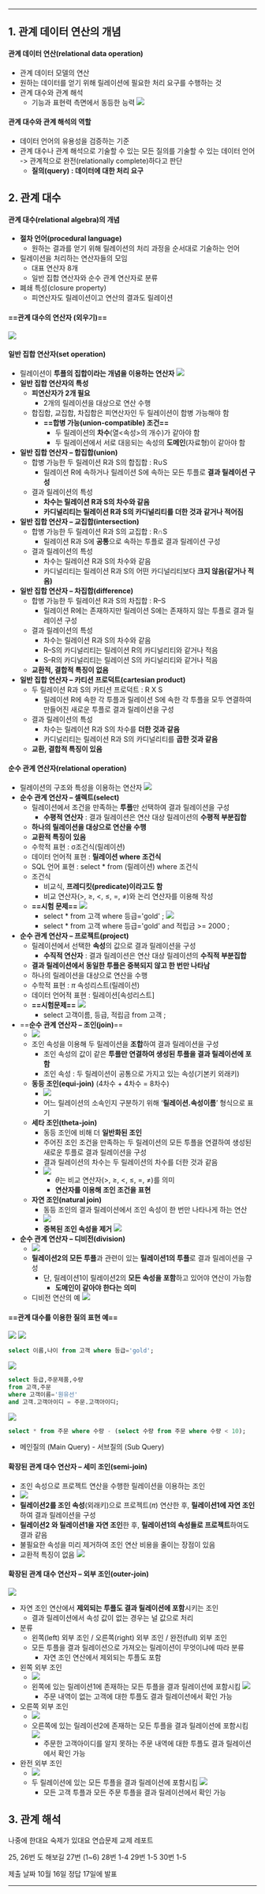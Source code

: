 
---
## 1. 관계 데이터 연산의 개념
#### 관계 데이터 연산(relational data operation)
- 관계 데이터 모델의 연산 
- 원하는 데이터를 얻기 위해 릴레이션에 필요한 처리 요구를 수행하는 것 
- 관계 대수와 관계 해석
	- 기능과 표현력 측면에서 동등한 능력
		![](../../../../image/Pasted%20image%2020240930163442.png)
#### 관계 대수와 관계 해석의 역할
- 데이터 언어의 유용성을 검증하는 기준 
- 관계 대수나 관계 해석으로 기술할 수 있는 모든 질의를 기술할 수 있는 데이터 언어 -> 관계적으로 완전(relationally complete)하다고 판단 
	- **질의(query) : 데이터에 대한 처리 요구**
## 2. 관계 대수
#### 관계 대수(relational algebra)의 개념
- **절차 언어(procedural language)**
	- 원하는 결과를 얻기 위해 릴레이션의 처리 과정을 순서대로 기술하는 언어 
- 릴레이션을 처리하는 연산자들의 모임 
	- 대표 연산자 8개 
	- 일반 집합 연산자와 순수 관계 연산자로 분류 
- 폐쇄 특성(closure property) 
	- 피연산자도 릴레이션이고 연산의 결과도 릴레이션

#### ==관계 대수의 연산자 (외우기)==

![](../../../../image/Pasted%20image%2020240930163924.png)
#### 일반 집합 연산자(set operation)
- 릴레이션이 **투플의 집합이라는 개념을 이용하는 연산자**
	 ![](../../../../image/Pasted%20image%2020240930164135.png)
- **일반 집합 연산자의 특성** 
	- **피연산자가 2개 필요** 
		- 2개의 릴레이션을 대상으로 연산 수행 
	- 합집합, 교집합, 차집합은 피연산자인 두 릴레이션이 합병 가능해야 함 
		- **==합병 가능(union-compatible) 조건==** 
			- 두 릴레이션의 **차수**(열<속성>의 개수)가 같아야 함
			- 두 릴레이션에서 서로 대응되는 속성의 **도메인**(자료형)이 같아야 함
- **일반 집합 연산자 – 합집합(union)**
	- 합병 가능한 두 릴레이션 R과 S의 합집합 : R∪S
		- 릴레이션 R에 속하거나 릴레이션 S에 속하는 모든 투플로 **결과 릴레이션 구성**
	- 결과 릴레이션의 특성
		- **차수는 릴레이션 R과 S의 차수와 같음** 
		- **카디널리티는 릴레이션 R과 S의 카디널리티를 더한 것과 같거나 적어짐**
- **일반 집합 연산자 – 교집합(intersection)**
	- 합병 가능한 두 릴레이션 R과 S의 교집합 : R∩S 
		- 릴레이션 R과 S에 **공통**으로 속하는 투플로 결과 릴레이션 구성
	- 결과 릴레이션의 특성 
		- 차수는 릴레이션 R과 S의 차수와 같음 
		- 카디널리티는 릴레이션 R과 S의 어떤 카디널리티보다 **크지 않음(같거나 적음)**
- **일반 집합 연산자 – 차집합(difference)**
	- 합병 가능한 두 릴레이션 R과 S의 차집합 : R–S 
		- 릴레이션 R에는 존재하지만 릴레이션 S에는 존재하지 않는 투플로 결과 릴레이션 구성
	- 결과 릴레이션의 특성 
		- 차수는 릴레이션 R과 S의 차수와 같음 
		- R–S의 카디널리티는 릴레이션 R의 카디널리티와 같거나 적음 
		- S–R의 카디널리티는 릴레이션 S의 카디널리티와 같거나 적음
	- **교환적, 결합적 특징이 없음**
- **일반 집합 연산자 – 카티션 프로덕트(cartesian product)**
	- 두 릴레이션 R과 S의 카티션 프로덕트 : R X S 
		- 릴레이션 R에 속한 각 투플과 릴레이션 S에 속한 각 투플을 모두 연결하여 만들어진 새로운 투플로 결과 릴레이션을 구성
	- 결과 릴레이션의 특성 
		- 차수는 릴레이션 R과 S의 차수를 **더한 것과 같음**
		- 카디널리티는 릴레이션 R과 S의 카디널리티를 **곱한 것과 같음**
	- **교환, 결합적 특징이 있음**

#### 순수 관계 연산자(relational operation)
- 릴레이션의 구조와 특성을 이용하는 연산자
	![](../../../../image/Pasted%20image%2020240930164449.png)
- **순수 관계 연산자 – 셀렉트(select)**
	- 릴레이션에서 조건을 만족하는 **투플**만 선택하여 결과 릴레이션을 구성 
		- **수평적 연산자** : 결과 릴레이션은 연산 대상 릴레이션의 **수평적 부분집합**
	- **하나의 릴레이션을 대상으로 연산을 수행**
	- **교환적 특징이 있음**
	- 수학적 표현 : σ조건식(릴레이션) 
	- 데이터 언어적 표현 : **릴레이션 where 조건식**
	- SQL 언어 표현 : select * from (릴레이션) where 조건식
	- 조건식
		- 비교식, **프레디킷(predicate)이라고도 함**
		- 비교 연산자(>, ≥, <, ≤, =, ≠)와 논리 연산자를 이용해 작성
	- **==시험 문제==**
		![](../../../../image/Pasted%20image%2020240930165852.png)
		- select * from 고객 where 등급='gold' ;
		![](../../../../image/Pasted%20image%2020240930165818.png)
		- select * from 고객 where 등급='gold' and 적립금 >= 2000 ;
- **순수 관계 연산자 – 프로젝트(project)**
	- 릴레이션에서 선택한 **속성**의 값으로 결과 릴레이션을 구성 
		- **수직적 연산자** : 결과 릴레이션은 연산 대상 릴레이션의 **수직적 부분집합**
	- **결과 릴레이션에서 동일한 투플은 중복되지 않고 한 번만 나타남**
	- 하나의 릴레이션을 대상으로 연산을 수행 
	- 수학적 표현 : $\pi$ 속성리스트(릴레이션) 
	- 데이터 언어적 표현 : 릴레이션[속성리스트]
	- **==시험문제==**
		![](../../../../image/Pasted%20image%2020240930171610.png)
		- select 고객이름, 등급, 적립금 from 고객 ;
- ==**순수 관계 연산자 – 조인(join)**==
	- ![](../../../../image/Pasted%20image%2020240930172851.png)
	- 조인 속성을 이용해 두 릴레이션을 **조합**하여 결과 릴레이션을 구성 
		- 조인 속성의 값이 같은 **투플만 연결하여 생성된 투플을 결과 릴레이션에 포함** 
		- 조인 속성 : 두 릴레이션이 공통으로 가지고 있는 속성(기본키 외래키)
	- **동등 조인(equi-join)**  (4차수 + 4차수 = 8차수)
		- ![](../../../../image/Pasted%20image%2020240930173028.png)
		- 어느 릴레이션의 소속인지 구분하기 위해 ‘**릴레이션.속성이름**’ 형식으로 표기
	- **세타 조인(theta-join)**
		- 동등 조인에 비해 더 **일반화된 조인** 
		- 주어진 조인 조건을 만족하는 두 릴레이션의 모든 투플을 연결하여 생성된 새로운 투플로 결과 릴레이션을 구성 
		- 결과 릴레이션의 차수는 두 릴레이션의 차수를 더한 것과 같음
		- ![](../../../../image/Pasted%20image%2020240930172926.png)
			- $\theta$는 비교 연산자(>, ≥, <, ≤, =, ≠)를 의미
			- **연산자를 이용해 조인 조건을 표현**
	- **자연 조인(natural join)**
		- 동등 조인의 결과 릴레이션에서 조인 속성이 한 번만 나타나게 하는 연산
		- ![](../../../../image/Pasted%20image%2020240930172950.png)
		- **중복된 조인 속성을 제거**
		![](../../../../image/Pasted%20image%2020240930173451.png)
- **순수 관계 연산자 – 디비전(division)**
	- ![](../../../../image/Pasted%20image%2020241007163123.png)
	- **릴레이션2의 모든 투플**과 관련이 있는 **릴레이션1의 투플**로 결과 릴레이션을 구성 
		- 단, 릴레이션1이 릴레이션2의 **모든 속성을 포함**하고 있어야 연산이 가능함
			- **도메인이 같아야 한다는 의미**
	- 디비전 연산의 예
		![](../../../../image/Pasted%20image%2020241007163318.png)
#### ==관계 대수를 이용한 질의 표현 예==

![](../../../../image/Pasted%20image%2020241007164205.png)
![](../../../../image/Pasted%20image%2020241007164036.png)
```sql
select 이름,나이 from 고객 where 등급='gold';
```

![](../../../../image/Pasted%20image%2020241007164053.png)
```sql
select 등급,주문제품,수량
from 고객,주문
where 고객이름='원유선'
and 고객.고객아이디 = 주문.고객아이디;
```

![](../../../../image/Pasted%20image%2020241007164113.png)
```sql
select * from 주문 where 수량 - (select 수량 from 주문 where 수량 < 10);
```
- 메인질의 (Main Query) - 서브질의 (Sub Query)

#### 확장된 관계 대수 연산자  – 세미 조인(semi-join)
- 조인 속성으로 프로젝트 연산을 수행한 릴레이션을 이용하는 조인
- ![](../../../../image/Pasted%20image%2020241007165524.png)
- **릴레이션2를 조인 속성**(외래키)으로 프로젝트($\pi$) 연산한 후, **릴레이션1에 자연 조인**하여 결과 릴레이션을 구성 
- **릴레이션2 와 릴레이션1을 자연 조인**한 후, **릴레이션1의 속성들로 프로젝트**하여도 결과 같음
- 불필요한 속성을 미리 제거하여 조인 연산 비용을 줄이는 장점이 있음 
- 교환적 특징이 없음 
	![](../../../../image/Pasted%20image%2020241007170105.png)
#### 확장된 관계 대수 연산자 – 외부 조인(outer-join)
![](../../../../image/Pasted%20image%2020241007171508.png)
- 자연 조인 연산에서 **제외되는 투플도 결과 릴레이션에 포함**시키는 조인 
	- 결과 릴레이션에서 속성 값이 없는 경우는 널 값으로 처리 
- 분류 
	- 왼쪽(left) 외부 조인 / 오른쪽(right) 외부 조인 / 완전(full) 외부 조인
	- 모든 투플을 결과 릴레이션으로 가져오는 릴레이션이 무엇이냐에 따라 분류 
		- 자연 조인 연산에서 제외되는 투플도 포함
- 왼쪽 외부 조인
	- ![](../../../../image/Pasted%20image%2020241007170843.png)
	- 왼쪽에 있는 릴레이션1에 존재하는 모든 투플을 결과 릴레이션에 포함시킴
		![](../../../../image/Pasted%20image%2020241007171523.png)
		- 주문 내역이 없는 고객에 대한 투플도 결과 릴레이션에서 확인 가능
- 오른쪽 외부 조인
	- ![](../../../../image/Pasted%20image%2020241007171104.png)
	- 오른쪽에 있는 릴레이션2에 존재하는 모든 투플을 결과 릴레이션에 포함시킴
		![](../../../../image/Pasted%20image%2020241007171537.png)
		- 주문한 고객아이디를 알지 못하는 주문 내역에 대한 투플도 결과 릴레이션에서 확인 가능
- 완전 외부 조인
	- ![](../../../../image/Pasted%20image%2020241007171304.png)
	- 두 릴레이션에 있는 모든 투플을 결과 릴레이션에 포함시킴
		![](../../../../image/Pasted%20image%2020241007171553.png)
		- 모든 고객 투플과 모든 주문 투플을 결과 릴레이션에서 확인 가능

## 3. 관계 해석

나중에 한대요
숙제가 있대요
연습문제 교제 레포트

25, 26번 도 해보길
27번 (1~6)
28번 1-4
29번 1-5
30번 1-5

제출 날짜 10월 16일
정답 17일에 발표

---


